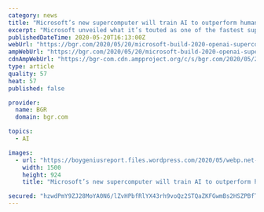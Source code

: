 ```yaml
---
category: news
title: "Microsoft’s new supercomputer will train AI to outperform humans"
excerpt: "Microsoft unveiled what it’s touted as one of the fastest supercomputers in the world Tuesday at its annual Build developers conference. It’s an outgrowth of a partnership last year"
publishedDateTime: 2020-05-20T16:13:00Z
webUrl: "https://bgr.com/2020/05/20/microsoft-build-2020-openai-supercomputer/"
ampWebUrl: "https://bgr.com/2020/05/20/microsoft-build-2020-openai-supercomputer/amp/"
cdnAmpWebUrl: "https://bgr-com.cdn.ampproject.org/c/s/bgr.com/2020/05/20/microsoft-build-2020-openai-supercomputer/amp/"
type: article
quality: 57
heat: 57
published: false

provider:
  name: BGR
  domain: bgr.com

topics:
  - AI

images:
  - url: "https://boygeniusreport.files.wordpress.com/2020/05/webp.net-resizeimage-17.jpg?quality=70&#038;strip=all"
    width: 1500
    height: 924
    title: "Microsoft’s new supercomputer will train AI to outperform humans"

secured: "hzwdPmY9ZJ28MoYA0N6/lZvHPbfRlYX43rh9voQz2STQaZKFGwmBs2HSZPBfTNWbjOw8vorj7NQhl4PcBU9zjngTwB/JGN7uFueowAMTa6+X9t/PTgh8Q3u9Jv/ySAyiUypk8VleVtdnGLTxyY7rvOykhk8Ekuf7/NuO60uFN64jXO9NB7NHIiLBkht57yhn8ERM6clxx8FZnYtaJUG88kxEV7dqEihfOjTeZLgsp1J9KzF0gd2c6kAEutDC6d1ssPa+C6WulmJ9u4vE5u1kssZ/KPj16VeuDbk6eRdAMy6Sj9HRhExWeadSnJsKTfV4;i2e5YkxikPzwfetrUij/qg=="
---
```


